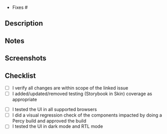 <!-- Insert GitHub issue number below. An issue is required for all PRs -->

- Fixes #

## Description

<!-- Briefly describe the proposed changes -->

## Notes

<!-- Be sure to mention anything unusual, out-of-scope or new technical debt, etc -->

## Screenshots

<!-- Upload screenshots of UI before & after these changes -->

## Checklist

<!-- Acknowledge completion of steps in checklists below. Delete lists that are not applicable -->

<!-- For all PR types -->

- [ ] I verify all changes are within scope of the linked issue
- [ ] I added/updated/removed testing (Storybook in Skin) coverage as appropriate

<!-- For CSS changes -->

- [ ] I tested the UI in all supported browsers
- [ ] I did a visual regression check of the components impacted by doing a Percy build and approved the build
- [ ] I tested the UI in dark mode and RTL mode
